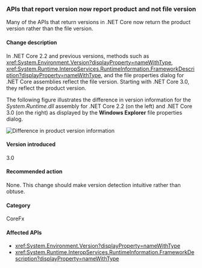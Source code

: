 ### APIs that report version now report product and not file version

Many of the APIs that return versions in .NET Core now return the product version rather than the file version.

#### Change description

In .NET Core 2.2 and previous versions, methods such as <xref:System.Environment.Version?displayProperty=nameWithType>, <xref:System.Runtime.InteropServices.RuntimeInformation.FrameworkDescription?displayProperty=nameWithType>, and the file properties dialog for .NET Core assemblies reflect the file version. Starting with .NET Core 3.0, they reflect the product version.

The following figure illustrates the difference in version information for the *System.Runtime.dll* assembly for .NET Core 2.2 (on the left) and .NET Core 3.0 (on the right) as displayed by the **Windows Explorer** file properties dialog.

![Difference in product version information](~/docs/images/core-changes/corefx/version-information-changes/file-details.png)

#### Version introduced

3.0

#### Recommended action

None. This change should make version detection intuitive rather than obtuse.

#### Category

CoreFx

#### Affected APIs

- <xref:System.Environment.Version?displayProperty=nameWithType>
- <xref:System.Runtime.InteropServices.RuntimeInformation.FrameworkDescription?displayProperty=nameWithType>

<!--

### Affected APIs

- `P:System.Environment.Version`
- `P:System.Runtime.InteropServices.RuntimeInformation.FrameworkDescription`

-->

